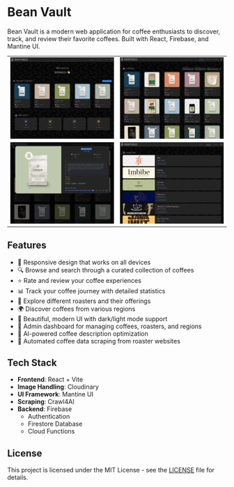 # Bean Vault

Bean Vault is a modern web application for coffee enthusiasts to discover, track, and review their favorite coffees. Built with React, Firebase, and Mantine UI.

| | |
|:---:|:---:|
| [![Home Page](screenshots/home.png)](screenshots/home.png) | [![Coffee Collection](screenshots/coffees.png)](screenshots/coffees.png) |
| [![Coffee Details](screenshots/coffee.png)](screenshots/coffee.png) | [![Roasters](screenshots/roasters.png)](screenshots/roasters.png) |

## Features

- 📱 Responsive design that works on all devices
- 🔍 Browse and search through a curated collection of coffees
- ⭐ Rate and review your coffee experiences
- 📊 Track your coffee journey with detailed statistics
- 🏪 Explore different roasters and their offerings
- 🌍 Discover coffees from various regions
- 🎨 Beautiful, modern UI with dark/light mode support
- 👑 Admin dashboard for managing coffees, roasters, and regions
- 🤖 AI-powered coffee description optimization
- 🔄 Automated coffee data scraping from roaster websites

## Tech Stack

- **Frontend**: React + Vite
- **Image Handling**: Cloudinary
- **UI Framework**: Mantine UI
- **Scraping**: Crawl4AI
- **Backend**: Firebase
  - Authentication
  - Firestore Database
  - Cloud Functions

## License

This project is licensed under the MIT License - see the [LICENSE](LICENSE) file for details.
